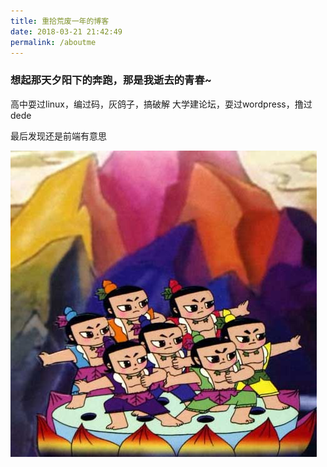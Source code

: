 ```yaml
---
title: 重拾荒废一年的博客
date: 2018-03-21 21:42:49
permalink: /aboutme
---
```


### 想起那天夕阳下的奔跑，那是我逝去的青春~

高中耍过linux，编过码，灰鸽子，搞破解
大学建论坛，耍过wordpress，撸过dede

最后发现还是前端有意思

![放个图吧](/images/11264410-aa1c751a5a01b400.jpg)